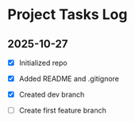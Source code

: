 # Project Tasks Log

## 2025-10-27
- [x] Initialized repo
- [x] Added README and .gitignore
- [x] Created dev branch
- [ ] Create first feature branch

